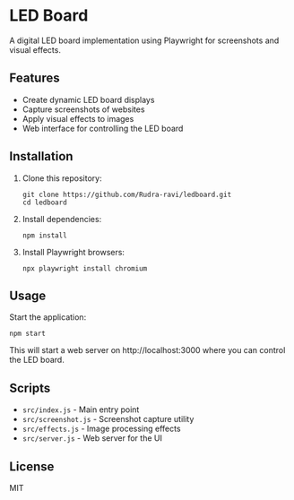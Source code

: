 # LED Board

A digital LED board implementation using Playwright for screenshots and visual effects.

## Features

- Create dynamic LED board displays
- Capture screenshots of websites
- Apply visual effects to images
- Web interface for controlling the LED board

## Installation

1. Clone this repository:
   ```
   git clone https://github.com/Rudra-ravi/ledboard.git
   cd ledboard
   ```

2. Install dependencies:
   ```
   npm install
   ```

3. Install Playwright browsers:
   ```
   npx playwright install chromium
   ```

## Usage

Start the application:
```
npm start
```

This will start a web server on http://localhost:3000 where you can control the LED board.

## Scripts

- `src/index.js` - Main entry point
- `src/screenshot.js` - Screenshot capture utility
- `src/effects.js` - Image processing effects
- `src/server.js` - Web server for the UI

## License

MIT